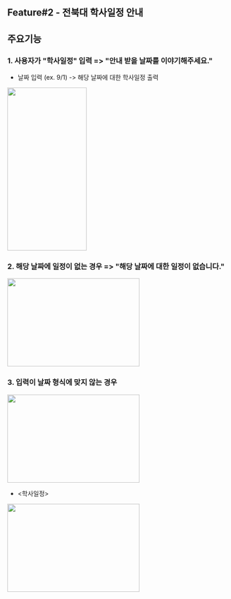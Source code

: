 ## Feature#2 - 전북대 학사일정 안내

## 주요기능 
### 1. 사용자가 "학사일정" 입력 => "안내 받을 날짜를 이야기해주세요." 
+ 날짜 입력 (ex. 9/1) -> 해당 날짜에 대한 학사일정 출력
<img src="https://user-images.githubusercontent.com/67782474/203308791-634fb3d5-1dc0-4ca4-91a6-5a652aad2828.png" width="180" height="370">

### 2. 해당 날짜에 일정이 없는 경우 => "해당 날짜에 대한 일정이 없습니다."
<img src="https://user-images.githubusercontent.com/67782474/203318231-74191e09-cb10-4a30-a680-823e322fe382.png" width="300" height="200">

### 3. 입력이 날짜 형식에 맞지 않는 경우
<img src="https://user-images.githubusercontent.com/67782474/203318707-948879d5-19dd-41d5-83d3-3bed710dde42.png" width="300" height="200">

+ <학사일정>
<img src="https://user-images.githubusercontent.com/67782474/203321272-52af2aa1-c155-4b3e-adb8-1ace496aeea1.png" width="300" height="200">




